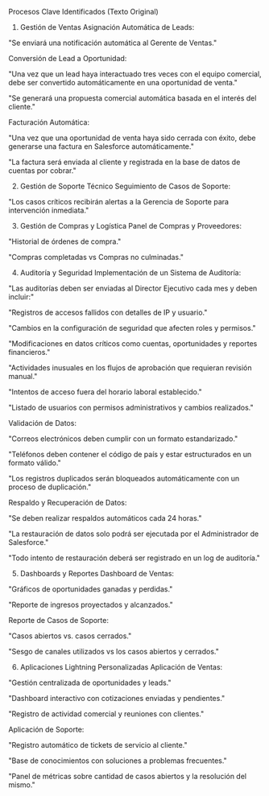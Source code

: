 Procesos Clave Identificados (Texto Original)

1. Gestión de Ventas
Asignación Automática de Leads:

"Se enviará una notificación automática al Gerente de Ventas."

Conversión de Lead a Oportunidad:

"Una vez que un lead haya interactuado tres veces con el equipo comercial, debe ser convertido automáticamente en una oportunidad de venta."

"Se generará una propuesta comercial automática basada en el interés del cliente."

Facturación Automática:

"Una vez que una oportunidad de venta haya sido cerrada con éxito, debe generarse una factura en Salesforce automáticamente."

"La factura será enviada al cliente y registrada en la base de datos de cuentas por cobrar."

2. Gestión de Soporte Técnico
Seguimiento de Casos de Soporte:

"Los casos críticos recibirán alertas a la Gerencia de Soporte para intervención inmediata."

3. Gestión de Compras y Logística
Panel de Compras y Proveedores:

"Historial de órdenes de compra."

"Compras completadas vs Compras no culminadas."

4. Auditoría y Seguridad
Implementación de un Sistema de Auditoría:

"Las auditorías deben ser enviadas al Director Ejecutivo cada mes y deben incluir:"

"Registros de accesos fallidos con detalles de IP y usuario."

"Cambios en la configuración de seguridad que afecten roles y permisos."

"Modificaciones en datos críticos como cuentas, oportunidades y reportes financieros."

"Actividades inusuales en los flujos de aprobación que requieran revisión manual."

"Intentos de acceso fuera del horario laboral establecido."

"Listado de usuarios con permisos administrativos y cambios realizados."

Validación de Datos:

"Correos electrónicos deben cumplir con un formato estandarizado."

"Teléfonos deben contener el código de país y estar estructurados en un formato válido."

"Los registros duplicados serán bloqueados automáticamente con un proceso de duplicación."

Respaldo y Recuperación de Datos:

"Se deben realizar respaldos automáticos cada 24 horas."

"La restauración de datos solo podrá ser ejecutada por el Administrador de Salesforce."

"Todo intento de restauración deberá ser registrado en un log de auditoría."

5. Dashboards y Reportes
Dashboard de Ventas:

"Gráficos de oportunidades ganadas y perdidas."

"Reporte de ingresos proyectados y alcanzados."

Reporte de Casos de Soporte:

"Casos abiertos vs. casos cerrados."

"Sesgo de canales utilizados vs los casos abiertos y cerrados."

6. Aplicaciones Lightning Personalizadas
Aplicación de Ventas:

"Gestión centralizada de oportunidades y leads."

"Dashboard interactivo con cotizaciones enviadas y pendientes."

"Registro de actividad comercial y reuniones con clientes."

Aplicación de Soporte:

"Registro automático de tickets de servicio al cliente."

"Base de conocimientos con soluciones a problemas frecuentes."

"Panel de métricas sobre cantidad de casos abiertos y la resolución del mismo."